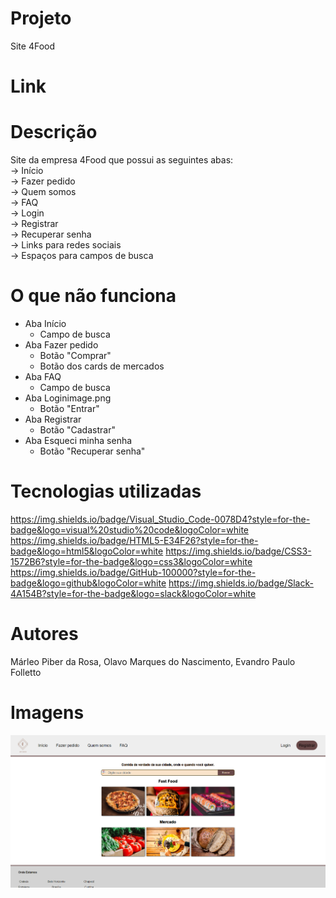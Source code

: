 # Projeto
Site 4Food

# Link


# Descrição
Site da empresa 4Food que possui as seguintes abas: <br/>
-> Início <br/>
-> Fazer pedido <br/>
-> Quem somos <br/>
-> FAQ <br/>
-> Login <br/>
-> Registrar <br/>
-> Recuperar senha <br/>
-> Links para redes sociais <br/>
-> Espaços para campos de busca

# O que não funciona
- Aba Início
    - Campo de busca
- Aba Fazer pedido
    - Botão "Comprar"
    - Botão dos cards de mercados
- Aba FAQ
    - Campo de busca
- Aba Loginimage.png
    - Botão "Entrar"
- Aba Registrar
    - Botão "Cadastrar"
- Aba Esqueci minha senha
    - Botão "Recuperar senha"

# Tecnologias utilizadas
https://img.shields.io/badge/Visual_Studio_Code-0078D4?style=for-the-badge&logo=visual%20studio%20code&logoColor=white
https://img.shields.io/badge/HTML5-E34F26?style=for-the-badge&logo=html5&logoColor=white
https://img.shields.io/badge/CSS3-1572B6?style=for-the-badge&logo=css3&logoColor=white
https://img.shields.io/badge/GitHub-100000?style=for-the-badge&logo=github&logoColor=white
https://img.shields.io/badge/Slack-4A154B?style=for-the-badge&logo=slack&logoColor=white

# Autores
Márleo Piber da Rosa, Olavo Marques do Nascimento, Evandro Paulo Folletto

# Imagens
<img src="./img/site_1.png"/>